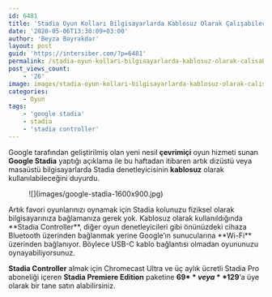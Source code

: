 ```yaml
---
id: 6481
title: 'Stadia Oyun Kolları Bilgisayarlarda Kablosuz Olarak Çalışabilecek'
date: '2020-05-06T13:30:09+03:00'
author: 'Beyza Bayrakdar'
layout: post
guid: 'https://intersiber.com/?p=6481'
permalink: /stadia-oyun-kollari-bilgisayarlarda-kablosuz-olarak-calisabilecek/
post_views_count:
    - '26'
image: images/stadia-oyun-kollari-bilgisayarlarda-kablosuz-olarak-calisabilecek-1.jpg
categories:
    - Oyun
tags:
    - 'google stadia'
    - stadia
    - 'stadia controller'
---
```


Google tarafından geliştirilmiş olan yeni nesil **çevrimiçi** oyun hizmeti sunan **Google Stadia** yaptığı açıklama ile bu haftadan itibaren artık dizüstü veya masaüstü bilgisayarlarda Stadia denetleyicisinin **kablosuz** olarak kullanılabileceğini duyurdu.

<figure class="wp-block-image size-large">![](images/google-stadia-1600x900.jpg)</figure>Artık favori oyunlarınızı oynamak için Stadia kolunuzu fiziksel olarak bilgisayarınıza bağlamanıza gerek yok. Kablosuz olarak kullanıldığında **Stadia Controller**, diğer oyun denetleyicileri gibi önünüzdeki cihaza Bluetooth üzerinden bağlanmak yerine Google’ın sunucularına **Wi-Fi** üzerinden bağlanıyor. Böylece USB-C kablo bağlantısı olmadan oyununuzu oynayabiliyorsunuz.

**Stadia Controller** almak için Chromecast Ultra ve üç aylık ücretli Stadia Pro aboneliği içeren **Stadia Premiere Edition** paketine **69$** veya **129$**‘a üye olarak bir tane satın alabilirsiniz.